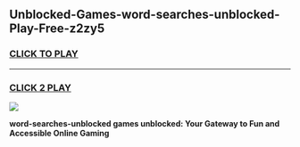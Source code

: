 
## Unblocked-Games-word-searches-unblocked-Play-Free-z2zy5
<h3>
<a href="https://premium76.site?title=word-searches-unblocked&ref=18A1">CLICK TO PLAY</a></h3>
<hr>

<h3>
<a href="https://premium76.site?title=word-searches-unblocked&ref=18A1">CLICK 2 PLAY</a>
  
</h3>

<a href="https://premium76.site?title=word-searches-unblocked&ref=18A1"><img src="https://clearcache.store/games.png"></a>


**word-searches-unblocked games unblocked: Your Gateway to Fun and Accessible Online Gaming**
